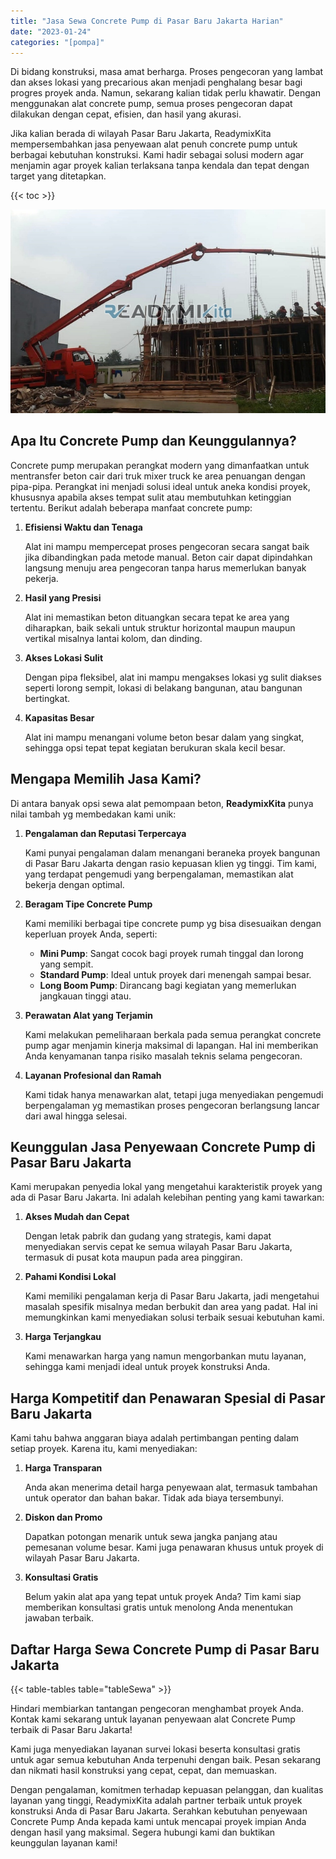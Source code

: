 ```yaml
---
title: "Jasa Sewa Concrete Pump di Pasar Baru Jakarta Harian"
date: "2023-01-24"
categories: "[pompa]"
---
```


Di bidang konstruksi, masa amat berharga. Proses pengecoran yang lambat dan akses lokasi yang precarious akan menjadi penghalang besar bagi progres proyek anda. Namun, sekarang kalian tidak perlu khawatir. Dengan menggunakan alat concrete pump, semua proses pengecoran dapat dilakukan dengan cepat, efisien, dan hasil yang akurasi.

Jika kalian berada di wilayah Pasar Baru Jakarta, ReadymixKita mempersembahkan jasa penyewaan alat penuh concrete pump untuk berbagai kebutuhan konstruksi. Kami hadir sebagai solusi modern agar menjamin agar proyek kalian terlaksana tanpa kendala dan tepat dengan target yang ditetapkan.

{{< toc >}}

![Jasa Sewa Concrete Pump di Pasar Baru Jakarta Harian](/images/pompa/sewa-pompa-19.jpg)

## Apa Itu Concrete Pump dan Keunggulannya?

Concrete pump merupakan perangkat modern yang dimanfaatkan untuk mentransfer beton cair dari truk mixer truck ke area penuangan dengan pipa-pipa. Perangkat ini menjadi solusi ideal untuk aneka kondisi proyek, khususnya apabila akses tempat sulit atau membutuhkan ketinggian tertentu. Berikut adalah beberapa manfaat concrete pump:

1. **Efisiensi Waktu dan Tenaga**

   Alat ini mampu mempercepat proses pengecoran secara sangat baik jika dibandingkan pada metode manual. Beton cair dapat dipindahkan langsung menuju area pengecoran tanpa harus memerlukan banyak pekerja.

2. **Hasil yang Presisi**

   Alat ini memastikan beton dituangkan secara tepat ke area yang diharapkan, baik sekali untuk struktur horizontal maupun maupun vertikal misalnya lantai kolom, dan dinding.

3. **Akses Lokasi Sulit**

   Dengan pipa fleksibel, alat ini mampu mengakses lokasi yg sulit diakses seperti lorong sempit, lokasi di belakang bangunan, atau bangunan bertingkat.

4. **Kapasitas Besar**

   Alat ini mampu menangani volume beton besar dalam yang singkat, sehingga opsi tepat tepat kegiatan berukuran skala kecil besar.

## Mengapa Memilih Jasa Kami?

Di antara banyak opsi sewa alat pemompaan beton, **ReadymixKita** punya nilai tambah yg membedakan kami unik:

1. **Pengalaman dan Reputasi Terpercaya**

   Kami punyai pengalaman dalam menangani beraneka proyek bangunan di Pasar Baru Jakarta dengan rasio kepuasan klien yg tinggi. Tim kami, yang terdapat pengemudi yang berpengalaman, memastikan alat bekerja dengan optimal.

2. **Beragam Tipe Concrete Pump**

   Kami memiliki berbagai tipe concrete pump yg bisa disesuaikan dengan keperluan proyek Anda, seperti:
   - **Mini Pump**: Sangat cocok bagi proyek rumah tinggal dan lorong yang sempit.
   - **Standard Pump**: Ideal untuk proyek dari menengah sampai besar.
   - **Long Boom Pump**: Dirancang bagi kegiatan yang memerlukan jangkauan tinggi atau.

3. **Perawatan Alat yang Terjamin**

   Kami melakukan pemeliharaan berkala pada semua perangkat concrete pump agar menjamin kinerja maksimal di lapangan. Hal ini memberikan Anda kenyamanan tanpa risiko masalah teknis selama pengecoran.

4. **Layanan Profesional dan Ramah**

   Kami tidak hanya menawarkan alat, tetapi juga menyediakan pengemudi berpengalaman yg memastikan proses pengecoran berlangsung lancar dari awal hingga selesai.

## Keunggulan Jasa Penyewaan Concrete Pump di Pasar Baru Jakarta

Kami merupakan penyedia lokal yang mengetahui karakteristik proyek yang ada di Pasar Baru Jakarta. Ini adalah kelebihan penting yang kami tawarkan:

1. **Akses Mudah dan Cepat**

   Dengan letak pabrik dan gudang yang strategis, kami dapat menyediakan servis cepat ke semua wilayah Pasar Baru Jakarta, termasuk di pusat kota maupun pada area pinggiran.

2. **Pahami Kondisi Lokal**

   Kami memiliki pengalaman kerja di Pasar Baru Jakarta, jadi mengetahui masalah spesifik misalnya medan berbukit dan area yang padat. Hal ini memungkinkan kami menyediakan solusi terbaik sesuai kebutuhan kami.

3. **Harga Terjangkau**

   Kami menawarkan harga yang namun mengorbankan mutu layanan, sehingga kami menjadi ideal untuk proyek konstruksi Anda.

## Harga Kompetitif dan Penawaran Spesial di Pasar Baru Jakarta

Kami tahu bahwa anggaran biaya adalah pertimbangan penting dalam setiap proyek. Karena itu, kami menyediakan:

1. **Harga Transparan**

   Anda akan menerima detail harga penyewaan alat, termasuk tambahan untuk operator dan bahan bakar. Tidak ada biaya tersembunyi.

2. **Diskon dan Promo**

   Dapatkan potongan menarik untuk sewa jangka panjang atau pemesanan volume besar. Kami juga penawaran khusus untuk proyek di wilayah Pasar Baru Jakarta.

3. **Konsultasi Gratis**

   Belum yakin alat apa yang tepat untuk proyek Anda? Tim kami siap memberikan konsultasi gratis untuk menolong Anda menentukan jawaban terbaik.

## Daftar Harga Sewa Concrete Pump di Pasar Baru Jakarta

{{< table-tables table="tableSewa" >}}

Hindari membiarkan tantangan pengecoran menghambat proyek Anda. Kontak kami sekarang untuk layanan penyewaan alat Concrete Pump terbaik di Pasar Baru Jakarta!

Kami juga menyediakan layanan survei lokasi beserta konsultasi gratis untuk agar semua kebutuhan Anda terpenuhi dengan baik. Pesan sekarang dan nikmati hasil konstruksi yang cepat, cepat, dan memuaskan.

Dengan pengalaman, komitmen terhadap kepuasan pelanggan, dan kualitas layanan yang tinggi, ReadymixKita adalah partner terbaik untuk proyek konstruksi Anda di Pasar Baru Jakarta. Serahkan kebutuhan penyewaan Concrete Pump Anda kepada kami untuk mencapai proyek impian Anda dengan hasil yang maksimal. Segera hubungi kami dan buktikan keunggulan layanan kami!